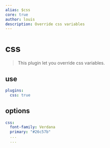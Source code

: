 ```yaml
---
alias: $css
core: true
author: louis
description: Override css variables
---
```

# css

> This plugin let you override css variables.

## use

```yaml
plugins:
  css: true
```

## options

```yaml
css:
  font-family: Verdana
  primary: "#26c57b"
  ...
  ...
```

